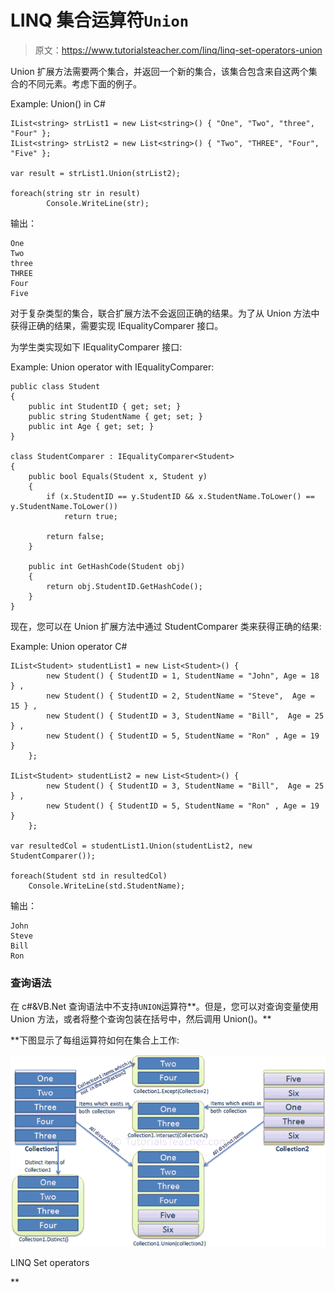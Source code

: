 # LINQ 集合运算符`Union`

> 原文：<https://www.tutorialsteacher.com/linq/linq-set-operators-union>

Union 扩展方法需要两个集合，并返回一个新的集合，该集合包含来自这两个集合的不同元素。考虑下面的例子。

Example: Union() in C#

```
IList<string> strList1 = new List<string>() { "One", "Two", "three", "Four" };
IList<string> strList2 = new List<string>() { "Two", "THREE", "Four", "Five" };

var result = strList1.Union(strList2);

foreach(string str in result)
        Console.WriteLine(str);
```

输出：

```
One
Two
three
THREE
Four
Five
```

对于复杂类型的集合，联合扩展方法不会返回正确的结果。为了从 Union 方法中获得正确的结果，需要实现 IEqualityComparer 接口。

为学生类实现如下 IEqualityComparer 接口:

Example: Union operator with IEqualityComparer:

```
public class Student 
{
    public int StudentID { get; set; }
    public string StudentName { get; set; }
    public int Age { get; set; }
}

class StudentComparer : IEqualityComparer<Student>
{
    public bool Equals(Student x, Student y)
    {
        if (x.StudentID == y.StudentID && x.StudentName.ToLower() == y.StudentName.ToLower())
            return true;

        return false;
    }

    public int GetHashCode(Student obj)
    {
        return obj.StudentID.GetHashCode();
    }
}
```

现在，您可以在 Union 扩展方法中通过 StudentComparer 类来获得正确的结果:

Example: Union operator C#

```
IList<Student> studentList1 = new List<Student>() { 
        new Student() { StudentID = 1, StudentName = "John", Age = 18 } ,
        new Student() { StudentID = 2, StudentName = "Steve",  Age = 15 } ,
        new Student() { StudentID = 3, StudentName = "Bill",  Age = 25 } ,
        new Student() { StudentID = 5, StudentName = "Ron" , Age = 19 } 
    };

IList<Student> studentList2 = new List<Student>() { 
        new Student() { StudentID = 3, StudentName = "Bill",  Age = 25 } ,
        new Student() { StudentID = 5, StudentName = "Ron" , Age = 19 } 
    };

var resultedCol = studentList1.Union(studentList2, new StudentComparer()); 

foreach(Student std in resultedCol)
    Console.WriteLine(std.StudentName);
```

输出：

```
John
Steve
Bill
Ron
```

### 查询语法

在 c#&VB.Net 查询语法中不支持`UNION`运算符**。但是，您可以对查询变量使用 Union 方法，或者将整个查询包装在括号中，然后调用 Union()。**

 **下图显示了每组运算符如何在集合上工作:

[![](img/ee7308f0efb08774cb89eaa37302cfd9.png)](../../Content/images/linq/linq-set-operators.png)

LINQ Set operators

**
